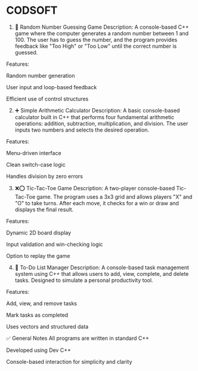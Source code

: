 # CODSOFT
1. 🎯 Random Number Guessing Game
Description:
A console-based C++ game where the computer generates a random number between 1 and 100. The user has to guess the number, and the program provides feedback like "Too High" or "Too Low" until the correct number is guessed.

Features:

Random number generation

User input and loop-based feedback

Efficient use of control structures

2. ➕ Simple Arithmetic Calculator
Description:
A basic console-based calculator built in C++ that performs four fundamental arithmetic operations: addition, subtraction, multiplication, and division. The user inputs two numbers and selects the desired operation.

Features:

Menu-driven interface

Clean switch-case logic

Handles division by zero errors

3. ❌⭕ Tic-Tac-Toe Game
Description:
A two-player console-based Tic-Tac-Toe game. The program uses a 3x3 grid and allows players "X" and "O" to take turns. After each move, it checks for a win or draw and displays the final result.

Features:

Dynamic 2D board display

Input validation and win-checking logic

Option to replay the game

4. 📝 To-Do List Manager
Description:
A console-based task management system using C++ that allows users to add, view, complete, and delete tasks. Designed to simulate a personal productivity tool.

Features:

Add, view, and remove tasks

Mark tasks as completed

Uses vectors and structured data

✅ General Notes
All programs are written in standard C++

Developed using Dev C++

Console-based interaction for simplicity and clarity
